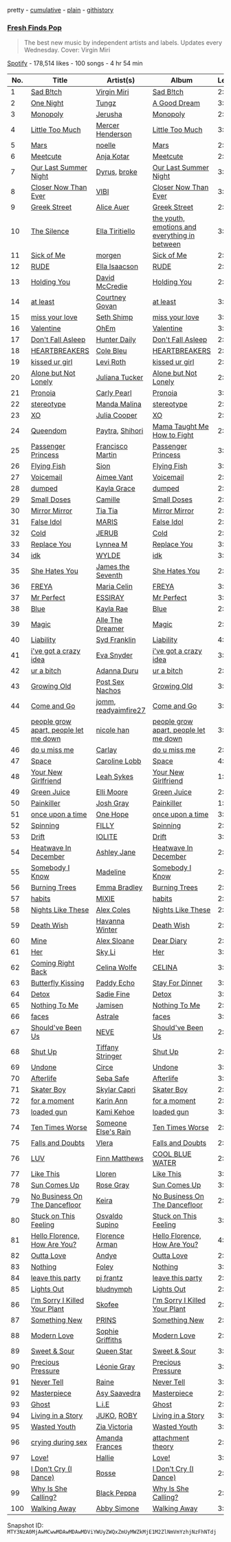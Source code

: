 pretty - [cumulative](/playlists/cumulative/37i9dQZF1DX3u9TSHqpdJC.md) - [plain](/playlists/plain/37i9dQZF1DX3u9TSHqpdJC) - [githistory](https://github.githistory.xyz/mackorone/spotify-playlist-archive/blob/main/playlists/plain/37i9dQZF1DX3u9TSHqpdJC)

### [Fresh Finds Pop](https://open.spotify.com/playlist/37i9dQZF1DX3u9TSHqpdJC)

> The best new music by independent artists and labels\. Updates every Wednesday\. Cover: Virgin Miri

[Spotify](https://open.spotify.com/user/spotify) - 178,514 likes - 100 songs - 4 hr 54 min

| No. | Title | Artist(s) | Album | Length |
|---|---|---|---|---|
| 1 | [Sad B!tch](https://open.spotify.com/track/45Zeyz2qdAU4QzUxesHGaZ) | [Virgin Miri](https://open.spotify.com/artist/4b9493bfuOM9WoRZU6X3Sm) | [Sad B!tch](https://open.spotify.com/album/1Q2Z08U9aQ2VRjzcLnvlUL) | 2:24 |
| 2 | [One Night](https://open.spotify.com/track/0cLyNZklTnzV2NFJyjf93Q) | [Tungz](https://open.spotify.com/artist/2U8Spt8w0ylEP8NA9CkUh7) | [A Good Dream](https://open.spotify.com/album/1T3H6rBDVaho3ue7Tyf2VQ) | 3:18 |
| 3 | [Monopoly](https://open.spotify.com/track/4Z3aYqwKojUFJwLWQVli3G) | [Jerusha](https://open.spotify.com/artist/3SyWnrT7mZVolH1d1CKZVb) | [Monopoly](https://open.spotify.com/album/3G0CoJzuDaQPkSPBADN2ug) | 2:59 |
| 4 | [Little Too Much](https://open.spotify.com/track/63YBni4oUdniIMHqce6IAN) | [Mercer Henderson](https://open.spotify.com/artist/1CaCR4aY8KkwBTIVgAsl2L) | [Little Too Much](https://open.spotify.com/album/4JVBQwcQeZJuOBPsMJ21Qd) | 3:04 |
| 5 | [Mars](https://open.spotify.com/track/7Km5QlfgnM75S04D1YgQRE) | [noelle](https://open.spotify.com/artist/0UBB7UD8Lvt7UesGnXDRpy) | [Mars](https://open.spotify.com/album/3SRUBIc8AS3JX5tE8ePPvv) | 2:43 |
| 6 | [Meetcute](https://open.spotify.com/track/5jOAu1XahLlUflW88NzQiS) | [Anja Kotar](https://open.spotify.com/artist/5a71BOwXAojkstqJFlg7GT) | [Meetcute](https://open.spotify.com/album/3nzs1CK0Mnd7tTsah5plUK) | 2:47 |
| 7 | [Our Last Summer Night](https://open.spotify.com/track/2ZRUdmFclsPm9nfbtJxiGe) | [Dyrus](https://open.spotify.com/artist/0hkkivBZZdNkmi4rQkAOVI), [broke](https://open.spotify.com/artist/79sjpbumf3CjvJJI2Jsb2b) | [Our Last Summer Night](https://open.spotify.com/album/1QkxnJ59pigjzuDiwxFPJZ) | 3:12 |
| 8 | [Closer Now Than Ever](https://open.spotify.com/track/7CHa4sJstTxdzQaipvVz1R) | [VIBI](https://open.spotify.com/artist/5WXBhs4qvg2LSdklOaZCAl) | [Closer Now Than Ever](https://open.spotify.com/album/5VjdTTB5sEAJZzooEFa9RF) | 3:48 |
| 9 | [Greek Street](https://open.spotify.com/track/3FOMG322NEExR04jEubVTW) | [Alice Auer](https://open.spotify.com/artist/2H6HNBemqWxtIGPDoCptI8) | [Greek Street](https://open.spotify.com/album/4LBia6KZZJg2K4qlJyYC22) | 2:42 |
| 10 | [The Silence](https://open.spotify.com/track/1UTjHykpF9EJgohsG166DA) | [Ella Tiritiello](https://open.spotify.com/artist/2Dpj2Fts5HbgdsjZ12khbp) | [the youth, emotions and everything in between](https://open.spotify.com/album/70BYQzegpiHBmtdxOkXbpY) | 3:57 |
| 11 | [Sick of Me](https://open.spotify.com/track/3ehJ1kKAP9LhGEj8wG5nJ2) | [morgen](https://open.spotify.com/artist/6jadsn0j1QjrlJTMiaUJYF) | [Sick of Me](https://open.spotify.com/album/5af5mMb9yceMDcLXJWF6pZ) | 2:52 |
| 12 | [RUDE](https://open.spotify.com/track/2PXHdc5d8Uuckc2e9hhBEV) | [Ella Isaacson](https://open.spotify.com/artist/69DKP6GuG0YiUc5K7tJ4an) | [RUDE](https://open.spotify.com/album/05iSGiCNkYxLUThUK2C4Ob) | 2:24 |
| 13 | [Holding You](https://open.spotify.com/track/4usJx7T935Bw61ALK915Xe) | [David McCredie](https://open.spotify.com/artist/6xjud8c4TNMuSPwjXvBrfY) | [Holding You](https://open.spotify.com/album/7u0hcPOpSjU77LF7xDC3pH) | 2:51 |
| 14 | [at least](https://open.spotify.com/track/6gUpLroyTAvBo7mydrBst2) | [Courtney Govan](https://open.spotify.com/artist/2kG6IPsHwVJ1fR3txhSpKq) | [at least](https://open.spotify.com/album/5mc1AHvmsU4phYEcHJzRML) | 3:00 |
| 15 | [miss your love](https://open.spotify.com/track/6SVIWx2m4xcjthjdvHmWKq) | [Seth Shimp](https://open.spotify.com/artist/1qSoOP26OCFukNCjRzzsMf) | [miss your love](https://open.spotify.com/album/0slqTSKwMWgnyY4V7MGV9Y) | 3:17 |
| 16 | [Valentine](https://open.spotify.com/track/5O1mCTeOXQV56I9wwqtRNk) | [OhEm](https://open.spotify.com/artist/5a9tuA9hAvmwXEjk9t6x0U) | [Valentine](https://open.spotify.com/album/5qfAr8JVQgsjrktvZIPt52) | 3:31 |
| 17 | [Don't Fall Asleep](https://open.spotify.com/track/0LG3BTLhWOMZRPLw8RqkpO) | [Hunter Daily](https://open.spotify.com/artist/5t5Fbw7cQgZyJnyJhmanlW) | [Don't Fall Asleep](https://open.spotify.com/album/2fYWahtcfOlufTM7wvgQF4) | 2:57 |
| 18 | [HEARTBREAKERS](https://open.spotify.com/track/3gpGlANnqGIEHRw801QMx9) | [Cole Bleu](https://open.spotify.com/artist/1AnTOrEmKXxMwrBMEQnq3S) | [HEARTBREAKERS](https://open.spotify.com/album/3nSVrFLNu3B55okfv886bB) | 2:26 |
| 19 | [kissed ur girl](https://open.spotify.com/track/78ghPIsy6FUe4hO432tB4V) | [Levi Roth](https://open.spotify.com/artist/0R7omgL1ElY4LSfzWj8dAA) | [kissed ur girl](https://open.spotify.com/album/0sxN40YWX1SfVxIG2vecYu) | 2:46 |
| 20 | [Alone but Not Lonely](https://open.spotify.com/track/3kIQ4K4nTmVPszSkRCzk3I) | [Juliana Tucker](https://open.spotify.com/artist/6gNRPF81OO9dYxi7r22JGZ) | [Alone but Not Lonely](https://open.spotify.com/album/0Y0iKYPR9V7eT5iQDQCCix) | 2:35 |
| 21 | [Pronoia](https://open.spotify.com/track/5d1gArgMK3Ml5shnqj9A8g) | [Carly Pearl](https://open.spotify.com/artist/3tp2PruET9DsrEfnovsJXn) | [Pronoia](https://open.spotify.com/album/7KKtm0PHgEFXZU3p0gXolC) | 3:21 |
| 22 | [stereotype](https://open.spotify.com/track/77Oc17xufpbgoNlq2zAyvM) | [Manda Malina](https://open.spotify.com/artist/4qjfNTFY3hqd68NDa5AGwx) | [stereotype](https://open.spotify.com/album/1qdK0rMQ0zWMGJYF74vUJl) | 2:15 |
| 23 | [XO](https://open.spotify.com/track/4CEbsu19rgjBzCbrPgT3m9) | [Julia Cooper](https://open.spotify.com/artist/32phMmuGI8TzzqWpR1q576) | [XO](https://open.spotify.com/album/7h9pYM1AlSTCWAsVvr5mG7) | 2:23 |
| 24 | [Queendom](https://open.spotify.com/track/1F6m6MaDuHTep6S6yaLgTy) | [Paytra](https://open.spotify.com/artist/2OG7pww56UaYyXIf6Agpeg), [Shihori](https://open.spotify.com/artist/07vlETVQJk1RgSF2YCsrhr) | [Mama Taught Me How to Fight](https://open.spotify.com/album/1a3piBdLculPquLYqRbbRH) | 2:40 |
| 25 | [Passenger Princess](https://open.spotify.com/track/1ggeREUEQo2Qt5prF16UsX) | [Francisco Martin](https://open.spotify.com/artist/1L0Ma0IvvAlshDIUBxoOGE) | [Passenger Princess](https://open.spotify.com/album/6ne7dAGLG9hhZ79JvCo21M) | 3:36 |
| 26 | [Flying Fish](https://open.spotify.com/track/5DGHfcMOCzfxiJnhybJHov) | [Sion](https://open.spotify.com/artist/2dEBKqLtvdFTnPcwpWEw0r) | [Flying Fish](https://open.spotify.com/album/2Q5XpQhGIyRB5TUHTqkWQl) | 3:01 |
| 27 | [Voicemail](https://open.spotify.com/track/6gXLalUbAoAFF3sOeiagnO) | [Aimee Vant](https://open.spotify.com/artist/4j2LiaymZa7V1F8sfSC4TO) | [Voicemail](https://open.spotify.com/album/3tTuB92rRrY5ry32afRIjE) | 2:18 |
| 28 | [dumped](https://open.spotify.com/track/1GLTKz1d14nf3XlT2tLpVC) | [Kayla Grace](https://open.spotify.com/artist/12dfSc1rVtEea2qMe38v3T) | [dumped](https://open.spotify.com/album/1bcuBWVW48T7OdLpTqIVyg) | 2:45 |
| 29 | [Small Doses](https://open.spotify.com/track/3U1zgAed3FGsfb4bE2GOtn) | [Camille](https://open.spotify.com/artist/2X1AUAAyXLbTxQGfnvsNL6) | [Small Doses](https://open.spotify.com/album/32dtZ5mPoCxJZRaSBmihPU) | 2:48 |
| 30 | [Mirror Mirror](https://open.spotify.com/track/5DDefrqMcP44o6NKv5zKrq) | [Tia Tia](https://open.spotify.com/artist/6fbIkBK4DW2IPnlKk9MLWS) | [Mirror Mirror](https://open.spotify.com/album/54H1ACeUVXCP6JGvjtoJCq) | 2:06 |
| 31 | [False Idol](https://open.spotify.com/track/2ZtCpgZrWRZOZv9hpym5YU) | [MARIS](https://open.spotify.com/artist/4s4sHVaj6CRcClZ7SFSKzE) | [False Idol](https://open.spotify.com/album/1imUbzypSmVJn0nTJSEI6V) | 2:27 |
| 32 | [Cold](https://open.spotify.com/track/4lVBd8J6mLr1hIv94wRcQh) | [JERUB](https://open.spotify.com/artist/2eG0Kf7mNIbn0SMiA2LjBd) | [Cold](https://open.spotify.com/album/0pOFywX4DhOOAJ2828tUpc) | 2:46 |
| 33 | [Replace You](https://open.spotify.com/track/4KtVL332elRhpZoctkarI3) | [Lynnea M](https://open.spotify.com/artist/7J7EDOozhFLfRmCI0H8Ubm) | [Replace You](https://open.spotify.com/album/6TUvBFwQuHPp7ks7fIHgBE) | 3:20 |
| 34 | [idk](https://open.spotify.com/track/3j4Jb7vshXhRL5DIZnVB77) | [WYLDE](https://open.spotify.com/artist/4M808tluYcN5j0aV5jp4ep) | [idk](https://open.spotify.com/album/5b1mEBCfxNDkTqhqmodPZn) | 3:04 |
| 35 | [She Hates You](https://open.spotify.com/track/7d42CcosMaW3jMLSi3leXw) | [James the Seventh](https://open.spotify.com/artist/5faD9JxapMgSQjrFSZ2kSS) | [She Hates You](https://open.spotify.com/album/7wY9T8z9YHlNRLWqG1OBzh) | 2:30 |
| 36 | [FREYA](https://open.spotify.com/track/1rDwsfTxO3BvGPmpNeVVbB) | [Maria Celin](https://open.spotify.com/artist/5cNJTVpvfQKB5oJRtsWbsd) | [FREYA](https://open.spotify.com/album/2RCQJRLAfWiF9kMXplBB5T) | 3:03 |
| 37 | [Mr Perfect](https://open.spotify.com/track/5VFrucjpxXgnEbeAl8MMic) | [ESSIRAY](https://open.spotify.com/artist/0N6VYBSkR7fV8OsAsm3uk9) | [Mr Perfect](https://open.spotify.com/album/5JighKE97Gk5orYruf8NWJ) | 3:07 |
| 38 | [Blue](https://open.spotify.com/track/2YSpZDK4tYNy9AS3rKDTZl) | [Kayla Rae](https://open.spotify.com/artist/0cz0uZX8a30POuEC2hDL9j) | [Blue](https://open.spotify.com/album/25WCGOw4Nj1YJsznFj9JgO) | 2:46 |
| 39 | [Magic](https://open.spotify.com/track/4CS6cjP012KQix4lLt34UU) | [Alle The Dreamer](https://open.spotify.com/artist/34dP7aH5DomlGUPArhkh0B) | [Magic](https://open.spotify.com/album/3VMvtZ7KtacNcSNVexaixG) | 2:48 |
| 40 | [Liability](https://open.spotify.com/track/0xx9SsVOjvYD31g5quYWdN) | [Syd Franklin](https://open.spotify.com/artist/0FVBV0tOAo6AWz8ecbKjY7) | [Liability](https://open.spotify.com/album/3zFIcNN4VJ4W4UzWiaqxpV) | 4:31 |
| 41 | [i've got a crazy idea](https://open.spotify.com/track/6lFNHNVCRrQxbkE4V3I6xh) | [Eva Snyder](https://open.spotify.com/artist/6qwzV9a2lGZLfTmXXhkP4l) | [i've got a crazy idea](https://open.spotify.com/album/6xUQI83LRIORArNV3GXJ00) | 3:06 |
| 42 | [ur a bitch](https://open.spotify.com/track/0rIyGzKYFeYGUKrQUnZwR5) | [Adanna Duru](https://open.spotify.com/artist/3Ov1o1t4WuiZfVcU7rXG90) | [ur a bitch](https://open.spotify.com/album/6NKD7pZV97cesnUVyMToGO) | 2:30 |
| 43 | [Growing Old](https://open.spotify.com/track/1uaB49Ix3l0HrNDeon3HCf) | [Post Sex Nachos](https://open.spotify.com/artist/3BRSFkEbxBXsZASWPOMOuP) | [Growing Old](https://open.spotify.com/album/4rKjhGkPwwlajmT61cMSgc) | 3:41 |
| 44 | [Come and Go](https://open.spotify.com/track/6IM6my88zQCsfcibBqKl2L) | [jomm](https://open.spotify.com/artist/2izgD6xMmNboivbb1A6PHE), [readyaimfire27](https://open.spotify.com/artist/2Y65mGq91IEC2tfXNotVQ2) | [Come and Go](https://open.spotify.com/album/6CqcFtiApJGEc8KEZSC0TZ) | 3:23 |
| 45 | [people grow apart, people let me down](https://open.spotify.com/track/3wYXq5vKK4fhG15V6rklbS) | [nicole han](https://open.spotify.com/artist/3BCI0hT1HB17RXz58Q3u7C) | [people grow apart, people let me down](https://open.spotify.com/album/7wKFa6pRf1IHLZOVADIqua) | 3:09 |
| 46 | [do u miss me](https://open.spotify.com/track/5fWFKbJjf2RDuTEomNEGJJ) | [Carlay](https://open.spotify.com/artist/0H4AXwU7TtmiM1nhGiIJMZ) | [do u miss me](https://open.spotify.com/album/0Bz2LQh3ycFTI1Q41HR5vK) | 2:15 |
| 47 | [Space](https://open.spotify.com/track/0gZhb7dvu3xMvPQyF2AUoc) | [Caroline Lobb](https://open.spotify.com/artist/1pfxi1NJbyyu5H6qvuws5B) | [Space](https://open.spotify.com/album/6miksY7BC5soZNpPs3nVXM) | 4:12 |
| 48 | [Your New Girlfriend](https://open.spotify.com/track/11PtLWTILZ7htNJd6hwSI2) | [Leah Sykes](https://open.spotify.com/artist/3OYYN1sVAjeYS6sRlCH19H) | [Your New Girlfriend](https://open.spotify.com/album/3S09y6fXnzBY52CsFv1OVT) | 1:58 |
| 49 | [Green Juice](https://open.spotify.com/track/3St2cIjYXcjA85zyAR0uY5) | [Elli Moore](https://open.spotify.com/artist/5qtgvemHd1Dl0WsgfpQIir) | [Green Juice](https://open.spotify.com/album/2nCHorCVOGbMMoO8pZZvYg) | 2:46 |
| 50 | [Painkiller](https://open.spotify.com/track/2qFx1eJTaJSaZnWBrMLjFg) | [Josh Gray](https://open.spotify.com/artist/3lIys0IxVlqJlHJN1LHVOX) | [Painkiller](https://open.spotify.com/album/3k5oVFPfCZNmdI3ZyGBwOM) | 1:58 |
| 51 | [once upon a time](https://open.spotify.com/track/4NjujPB7uiaesE5BFzAWxL) | [One Hope](https://open.spotify.com/artist/1UyepeXL7LRzhk7a9p3Glj) | [once upon a time](https://open.spotify.com/album/0gbp8QKU3YoK1364Zi9Arh) | 3:30 |
| 52 | [Spinning](https://open.spotify.com/track/6cXiBpoXVCWr9NH9N9wHrw) | [FILLY](https://open.spotify.com/artist/78lCJYozxlzWtocLnPKZ0f) | [Spinning](https://open.spotify.com/album/1brqiOya6F8Lyu9pNQJwCB) | 2:28 |
| 53 | [Drift](https://open.spotify.com/track/5yxWAAPhfPBlJIbfFcHDyd) | [IOLITE](https://open.spotify.com/artist/0q7Qi8uhdkTZL369raJ4NF) | [Drift](https://open.spotify.com/album/4DTDuXUJG36ZMiTOplREZp) | 3:25 |
| 54 | [Heatwave In December](https://open.spotify.com/track/46vLxn8chYCAQ0mykTTVqN) | [Ashley Jane](https://open.spotify.com/artist/5kiSvzjHG8z4UOpC6FAehk) | [Heatwave In December](https://open.spotify.com/album/2qGHc4bUYaDMXVpFBvC057) | 2:46 |
| 55 | [Somebody I Know](https://open.spotify.com/track/0LNAyKS5FaiswCBiQCRX9W) | [Madeline](https://open.spotify.com/artist/3u5FXThTL9t0pv8PhUCElb) | [Somebody I Know](https://open.spotify.com/album/4PNvTxhYnWJ53Rri0uiEwS) | 2:47 |
| 56 | [Burning Trees](https://open.spotify.com/track/72CpX4C3SVi3vDqXkzDJHV) | [Emma Bradley](https://open.spotify.com/artist/5xYIRSJkHjlWgZidBISyzk) | [Burning Trees](https://open.spotify.com/album/1T7igMGRZDjgKA9bxt0mD8) | 2:33 |
| 57 | [habits](https://open.spotify.com/track/1U2FdQyBhK0HLAZ1ieElnC) | [MIXIE](https://open.spotify.com/artist/3Q5XrGym2w1DZa2J1aQBij) | [habits](https://open.spotify.com/album/7t4s9OnHx2ycFHN72xIfhP) | 2:39 |
| 58 | [Nights Like These](https://open.spotify.com/track/3fTjq5FGgWMD1OpeNdaKS7) | [Alex Coles](https://open.spotify.com/artist/7itwELrXfDuINywbgrNm6b) | [Nights Like These](https://open.spotify.com/album/3sdpOdloToaR6mMm4g7p2L) | 2:52 |
| 59 | [Death Wish](https://open.spotify.com/track/4S1kCVM0QHbcBzbtauuNUd) | [Havanna Winter](https://open.spotify.com/artist/3QWgcNcKtobgBgbhGoQXDC) | [Death Wish](https://open.spotify.com/album/01cvl1Ub1WSIcmL6lM5UzZ) | 2:09 |
| 60 | [Mine](https://open.spotify.com/track/62f6K4BIhmaQEti3Sc6ouK) | [Alex Sloane](https://open.spotify.com/artist/2oKcZslW7y9ILALBZJhoha) | [Dear Diary](https://open.spotify.com/album/0XqwZbB6TwIBSLyv2Kjq9C) | 2:33 |
| 61 | [Her](https://open.spotify.com/track/6K0EBxtRqlFl481Zy0zAu9) | [Sky Li](https://open.spotify.com/artist/48A3DvHsdcfA9Ethck3DcI) | [Her](https://open.spotify.com/album/5mtPksE1kgJgCbNhphokhv) | 3:18 |
| 62 | [Coming Right Back](https://open.spotify.com/track/3DytaDPjcqfsGp70VUXQ7R) | [Celina Wolfe](https://open.spotify.com/artist/017LHvQoZBHtrhJ0Q2bD0T) | [CELINA](https://open.spotify.com/album/5buVJTbmcQxbDiPPsiTdbO) | 3:10 |
| 63 | [Butterfly Kissing](https://open.spotify.com/track/0FP5sv0igoOYUNtxuPsoxX) | [Paddy Echo](https://open.spotify.com/artist/7w5Wl6HLdfWVEFUtledlbI) | [Stay For Dinner](https://open.spotify.com/album/7H4yAJA2xnoxNoLge6WYIM) | 3:14 |
| 64 | [Detox](https://open.spotify.com/track/6AvFCQvyNUmdxIJUOl61MV) | [Sadie Fine](https://open.spotify.com/artist/2DZXPZaYfPQy9ojosxzJCc) | [Detox](https://open.spotify.com/album/7pObbzjA779MxsOgr9iOa0) | 3:01 |
| 65 | [Nothing To Me](https://open.spotify.com/track/4Cl0IAqrNUW5mRtehI8kmi) | [Jamisen](https://open.spotify.com/artist/1V1kPSjkC2fySepSAgEY2H) | [Nothing To Me](https://open.spotify.com/album/4BFZfzQgyvP5HRU8xqpCVs) | 2:50 |
| 66 | [faces](https://open.spotify.com/track/16leSPondRHX4uzo9EM9LA) | [Astrale](https://open.spotify.com/artist/0xDPU57wNLiQuJJ6h0FedI) | [faces](https://open.spotify.com/album/0BQdlT2o8zerLkYrm9bMLu) | 3:39 |
| 67 | [Should've Been Us](https://open.spotify.com/track/24tP5Wt70OYMNAdiOTwnVf) | [NEVE](https://open.spotify.com/artist/2sZ1bsMMDGUvXBvihXLZn2) | [Should've Been Us](https://open.spotify.com/album/3T3MqnM3KyI9TugytlkrtA) | 2:55 |
| 68 | [Shut Up](https://open.spotify.com/track/1XVzBYgrBYrBjfLWmHWBsj) | [Tiffany Stringer](https://open.spotify.com/artist/6Dv6bV7bzZSCAX0E0qLw7u) | [Shut Up](https://open.spotify.com/album/4tAkzmVNzv5IVp1pKxNQmX) | 2:23 |
| 69 | [Undone](https://open.spotify.com/track/1tEK1Lm8PnxCi83TSxmhgt) | [Circe](https://open.spotify.com/artist/3pS4Tt6b6z9B6WUu5RGvWc) | [Undone](https://open.spotify.com/album/0gCYOi2ZfRkI6cO9j8iviH) | 3:32 |
| 70 | [Afterlife](https://open.spotify.com/track/2noGrYXeVWG0W4kf9y73ms) | [Seba Safe](https://open.spotify.com/artist/2vY3QN8jlAZS4C4OsbDYV6) | [Afterlife](https://open.spotify.com/album/0Ybxp5x9Yg7ToHEM5JzEIK) | 3:10 |
| 71 | [Skater Boy](https://open.spotify.com/track/3pyrMS3JtepUC9F4ErBqwM) | [Skylar Capri](https://open.spotify.com/artist/2NAfU2WxbSmHn0HScC27Cg) | [Skater Boy](https://open.spotify.com/album/5rFRrbU5AMYy3DCQtBG5Xh) | 2:18 |
| 72 | [for a moment](https://open.spotify.com/track/25n1cahZd5qTdznFxHmgbk) | [Karin Ann](https://open.spotify.com/artist/7t7hXBcoQ0dywVEXB0TOYZ) | [for a moment](https://open.spotify.com/album/2CITQHnHSikMgQTsTzIQFT) | 2:49 |
| 73 | [loaded gun](https://open.spotify.com/track/4W8AvL0mWdTIoTMUjXsJt2) | [Kami Kehoe](https://open.spotify.com/artist/2inxPY2UyH8riOrUuLklVR) | [loaded gun](https://open.spotify.com/album/3gZgD0RUSpEqeQNZhy8MM5) | 3:12 |
| 74 | [Ten Times Worse](https://open.spotify.com/track/1Wh4f7xKkh2N2ZjbDGxh8W) | [Someone Else's Rain](https://open.spotify.com/artist/4TLkUSTypb5TnpKbGCsf6y) | [Ten Times Worse](https://open.spotify.com/album/06vgcnT21raqwPmL2CkNMM) | 2:32 |
| 75 | [Falls and Doubts](https://open.spotify.com/track/41H03mM8yfOf7qh6qg2Vsb) | [Vlera](https://open.spotify.com/artist/23Zgo7EeFTaJ5XNtdpswvJ) | [Falls and Doubts](https://open.spotify.com/album/11hSd0aFwF59g2M2yyF9Fo) | 2:45 |
| 76 | [LUV](https://open.spotify.com/track/1kPQ4f83El0N2Ioy8l1cct) | [Finn Matthews](https://open.spotify.com/artist/6viAbkzgmLgGVJz1WK5knC) | [COOL BLUE WATER](https://open.spotify.com/album/0a2xw5pdmtS1saGqq9CIHU) | 2:24 |
| 77 | [Like This](https://open.spotify.com/track/52bh2REIwWSCPWELA4bqBB) | [Lloren](https://open.spotify.com/artist/6BXnCNvWCmFRvlMazWAomB) | [Like This](https://open.spotify.com/album/3GniqrR17xXuLp25kXByVe) | 3:25 |
| 78 | [Sun Comes Up](https://open.spotify.com/track/0zT3R25EU3tGDj9aDAfWn8) | [Rose Gray](https://open.spotify.com/artist/5YYrWH3w4JYijU4JZrOXWA) | [Sun Comes Up](https://open.spotify.com/album/2GahSUzUH4DzA1K7arrNHK) | 3:07 |
| 79 | [No Business On The Dancefloor](https://open.spotify.com/track/47EttOPfJblOFsztpSseEm) | [Keira](https://open.spotify.com/artist/5DEU6xCvrSgrpI5GsMFZng) | [No Business On The Dancefloor](https://open.spotify.com/album/2PBGkaNBeBpkHedZ9J7eXH) | 2:47 |
| 80 | [Stuck on This Feeling](https://open.spotify.com/track/5s5BEpAPFlizcrs7HfA5cK) | [Osvaldo Supino](https://open.spotify.com/artist/2TBG5SJEZQDtdDAfHB2Xyj) | [Stuck on This Feeling](https://open.spotify.com/album/5n7Asipw0VAjvABxSsoW1T) | 3:39 |
| 81 | [Hello Florence, How Are You?](https://open.spotify.com/track/0WII8HWOY0oYYpVNscWPDo) | [Florence Arman](https://open.spotify.com/artist/2OTqocUdUt52tEuCd1sJ15) | [Hello Florence, How Are You?](https://open.spotify.com/album/3GVON6N4X0E395w9Ai1cbc) | 4:15 |
| 82 | [Outta Love](https://open.spotify.com/track/6X4xZ67oR9dUHD74Yc7XDf) | [Andye](https://open.spotify.com/artist/45WqSW6mVJQNJuqF1nIKqj) | [Outta Love](https://open.spotify.com/album/7r7byZzn7AuyKEA5U9oTd2) | 2:19 |
| 83 | [Nothing](https://open.spotify.com/track/6ucB0hgH5zcJFfjz4ZjHzX) | [Foley](https://open.spotify.com/artist/776HGV4QHksTaUaawD9DnE) | [Nothing](https://open.spotify.com/album/6dEQBEdT4avjltf11NlwjJ) | 3:16 |
| 84 | [leave this party](https://open.spotify.com/track/3m0Z0qQb4hQhivHx7rrdKB) | [pj frantz](https://open.spotify.com/artist/1lhIL1YVgF6X1I8IMluKZi) | [leave this party](https://open.spotify.com/album/6juFKH4dgbV2aPC2q4IQuX) | 2:59 |
| 85 | [Lights Out](https://open.spotify.com/track/3I7i0kt5EcuVdYWfSu2LSm) | [bludnymph](https://open.spotify.com/artist/7GwwoezwdbKvUaNgtg51pX) | [Lights Out](https://open.spotify.com/album/0EQff5ZxaJGqXNJMZIADyt) | 2:23 |
| 86 | [I'm Sorry I Killed Your Plant](https://open.spotify.com/track/4xg7JHSLE6FDeaR9zqo18G) | [Skofee](https://open.spotify.com/artist/3WTOG7w0dyNnKAyoqNxzzg) | [I'm Sorry I Killed Your Plant](https://open.spotify.com/album/6GLTQZIqOPi8XyWZLF6JLR) | 2:56 |
| 87 | [Something New](https://open.spotify.com/track/1TWBsQA0pQqV5dPEu83yv9) | [PRINS](https://open.spotify.com/artist/1aA95KMV62fwsApbrObQwq) | [Something New](https://open.spotify.com/album/1F3OffAbOInLUHAmFYBCNY) | 2:46 |
| 88 | [Modern Love](https://open.spotify.com/track/6f9RSJ9y9DfqdHcuOzg8fI) | [Sophie Griffiths](https://open.spotify.com/artist/1ScQHshsghfh1H0r7VXEEe) | [Modern Love](https://open.spotify.com/album/0FP823lJ58rnrgmZeM4D0E) | 2:24 |
| 89 | [Sweet & Sour](https://open.spotify.com/track/5dKEjd7OcB0yWo45GJcCvo) | [Queen Star](https://open.spotify.com/artist/7aWcchXaMFsOnIhrHJ29tu) | [Sweet & Sour](https://open.spotify.com/album/3CK6fX2aALQy0hfi88Hxdw) | 3:45 |
| 90 | [Precious Pressure](https://open.spotify.com/track/02ZDVwSe8nFrCmhLaZruIN) | [Léonie Gray](https://open.spotify.com/artist/1kt4PKJ7KueinsGBtDdf7b) | [Precious Pressure](https://open.spotify.com/album/4WwSCGJW82tUfUX434T3Qx) | 3:14 |
| 91 | [Never Tell](https://open.spotify.com/track/1q0VWU6CndPAdJaUTuJHVV) | [Raine](https://open.spotify.com/artist/1hxElSEVvcFYd7lTQaTXYG) | [Never Tell](https://open.spotify.com/album/1ncAiKK9q65xB4mzT7TuZn) | 3:31 |
| 92 | [Masterpiece](https://open.spotify.com/track/2AysSxJ1DhgHaG490O1bdy) | [Asy Saavedra](https://open.spotify.com/artist/4Kf8xCePEbDe2ivKca5IsR) | [Masterpiece](https://open.spotify.com/album/4lfeSUTHSuB4FF2cN1X5n2) | 2:18 |
| 93 | [Ghost](https://open.spotify.com/track/5MsIX8vwTUsvGeQ4WlDe0l) | [L.i.E](https://open.spotify.com/artist/41RMo17zfOjfWRB2wIh6FE) | [Ghost](https://open.spotify.com/album/2fe2RrxJMnOq2tkCMweizx) | 2:48 |
| 94 | [Living in a Story](https://open.spotify.com/track/12GBUVtSJUt0pJXE8GB0fi) | [JUKO](https://open.spotify.com/artist/3lVblCbubTDS9LpQnqBWuR), [ROBY](https://open.spotify.com/artist/3HQu8KsELYVztBTEZU7k9y) | [Living in a Story](https://open.spotify.com/album/2R7E9yQt1vihRU620Oi05V) | 3:08 |
| 95 | [Wasted Youth](https://open.spotify.com/track/4vz2uEorUwEV5MwuALnrav) | [Zia Victoria](https://open.spotify.com/artist/2nbcrlus9x9MaFzxi8nhNE) | [Wasted Youth](https://open.spotify.com/album/6VzNOBRZswuVSFO08wSpK0) | 3:33 |
| 96 | [crying during sex](https://open.spotify.com/track/3qLY81vOR6BTB2hI2nMnvR) | [Amanda Frances](https://open.spotify.com/artist/6V82eQJQpNG2w6e5Hsg8PK) | [attachment theory](https://open.spotify.com/album/467J0lJjukT73a5eVMnOWD) | 2:21 |
| 97 | [Love!](https://open.spotify.com/track/21nLUVmQSUVd6qsFZRB416) | [Hallie](https://open.spotify.com/artist/0I0VahDFplPkGInkRvoXPW) | [Love!](https://open.spotify.com/album/0fTcODKOu5ujhJDJ2XltDN) | 3:19 |
| 98 | [I Don't Cry \(I Dance\)](https://open.spotify.com/track/2tFCXCtEWcWCXIPpgjqdfg) | [Rosse](https://open.spotify.com/artist/0rUWPf3mbRGeUusm1P3Z4i) | [I Don't Cry \(I Dance\)](https://open.spotify.com/album/0Uz5uSQ1Q2akBMfpUWjM8P) | 2:32 |
| 99 | [Why Is She Calling?](https://open.spotify.com/track/5Sb83ml5k9pdRIqIkWfWNv) | [Black Peppa](https://open.spotify.com/artist/07CsKr37FQnxbfQxokCBFs) | [Why Is She Calling?](https://open.spotify.com/album/4XhHHcPjfMsdvuVBGBtOi8) | 2:56 |
| 100 | [Walking Away](https://open.spotify.com/track/6GF5a1ZWg9fsw6jRrpC4f7) | [Abby Simone](https://open.spotify.com/artist/1OtlDAlLQBcV1FpHZJNJAN) | [Walking Away](https://open.spotify.com/album/0JTw9uMWhOFPMR84gM2LJ2) | 3:07 |

Snapshot ID: `MTY3NzA0MjAwMCwwMDAwMDAwMDViYWUyZWQxZmUyMWZkMjE1M2ZlNmVmYzhjNzFhNTdj`
